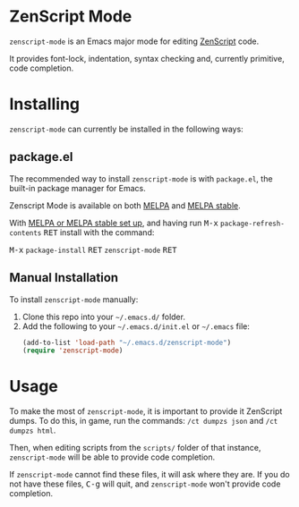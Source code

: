 # ZenScript Mode

`zenscript-mode` is an Emacs major mode for editing
[ZenScript](https://github.com/CraftTweaker/ZenScript) code.

It provides font-lock, indentation, syntax checking and,
currently primitive, code completion.

# Installing

`zenscript-mode` can currently be installed in the following ways:

## package.el

The recommended way to install `zenscript-mode` is with `package.el`,
the built-in package manager for Emacs.

Zenscript Mode is available on both [MELPA](https://melpa.org)
and [MELPA stable](https://stable.melpa.org).

With [MELPA or MELPA stable set up](https://melpa.org/#/getting-started),
and having run
<kbd>M-x</kbd> `package-refresh-contents` <kbd>RET</kbd>
install with the command:

<kbd>M-x</kbd> `package-install` <kbd>RET</kbd> `zenscript-mode` <kbd>RET</kbd>

## Manual Installation

To install `zenscript-mode` manually:

1. Clone this repo into your `~/.emacs.d/` folder.
2. Add the following to your `~/.emacs.d/init.el` or `~/.emacs` file:
   ```lisp
   (add-to-list 'load-path "~/.emacs.d/zenscript-mode")
   (require 'zenscript-mode)
   ```

# Usage

To make the most of `zenscript-mode`, it is important to provide
it ZenScript dumps. To do this, in game, run the commands:
`/ct dumpzs json` and `/ct dumpzs html`.

Then, when editing scripts from the `scripts/` folder of that instance,
`zenscript-mode` will be able to provide code completion.

If `zenscript-mode` cannot find these files, it will ask where they are.
If you do not have these files, <kbd>C-g</kbd> will quit, and `zenscript-mode`
won't provide code completion.
